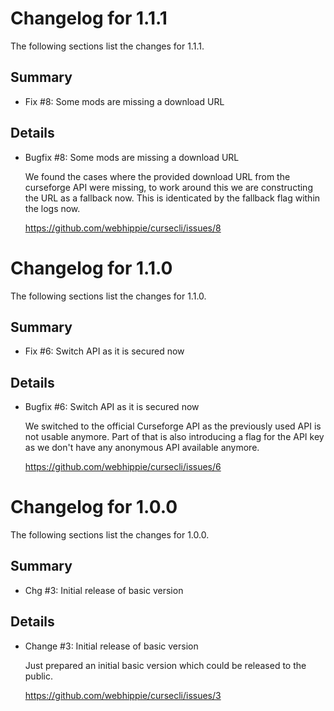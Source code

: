 # Changelog for 1.1.1

The following sections list the changes for 1.1.1.

## Summary

 * Fix #8: Some mods are missing a download URL

## Details

 * Bugfix #8: Some mods are missing a download URL

   We found the cases where the provided download URL from the curseforge API were missing, to work
   around this we are constructing the URL as a fallback now. This is identicated by the fallback
   flag within the logs now.

   https://github.com/webhippie/cursecli/issues/8


# Changelog for 1.1.0

The following sections list the changes for 1.1.0.

## Summary

 * Fix #6: Switch API as it is secured now

## Details

 * Bugfix #6: Switch API as it is secured now

   We switched to the official Curseforge API as the previously used API is not usable anymore.
   Part of that is also introducing a flag for the API key as we don't have any anonymous API
   available anymore.

   https://github.com/webhippie/cursecli/issues/6


# Changelog for 1.0.0

The following sections list the changes for 1.0.0.

## Summary

 * Chg #3: Initial release of basic version

## Details

 * Change #3: Initial release of basic version

   Just prepared an initial basic version which could be released to the public.

   https://github.com/webhippie/cursecli/issues/3


